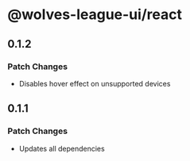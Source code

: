 # @wolves-league-ui/react

## 0.1.2

### Patch Changes

- Disables hover effect on unsupported devices

## 0.1.1

### Patch Changes

- Updates all dependencies
